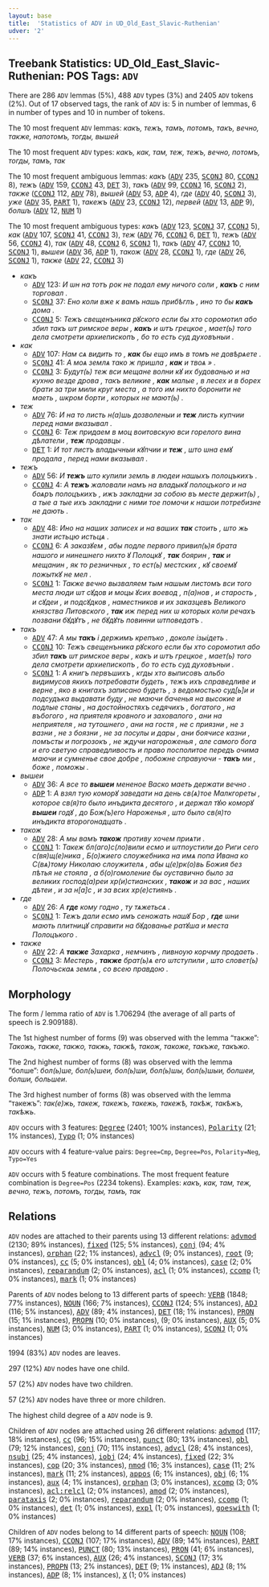 ```yaml
---
layout: base
title:  'Statistics of ADV in UD_Old_East_Slavic-Ruthenian'
udver: '2'
---
```


## Treebank Statistics: UD_Old_East_Slavic-Ruthenian: POS Tags: `ADV`

There are 286 `ADV` lemmas (5%), 488 `ADV` types (3%) and 2405 `ADV` tokens (2%).
Out of 17 observed tags, the rank of `ADV` is: 5 in number of lemmas, 6 in number of types and 10 in number of tokens.

The 10 most frequent `ADV` lemmas: <em>какъ, тежъ, тамъ, потомъ, такъ, вечно, также, напотомъ, тогды, вышей</em>

The 10 most frequent `ADV` types:  <em>какъ, как, там, теж, тежъ, вечно, потомъ, тогды, тамъ, так</em>

The 10 most frequent ambiguous lemmas: <em>какъ</em> (<tt><a href="orv_ruthenian-pos-ADV.html">ADV</a></tt> 235, <tt><a href="orv_ruthenian-pos-SCONJ.html">SCONJ</a></tt> 80, <tt><a href="orv_ruthenian-pos-CCONJ.html">CCONJ</a></tt> 8), <em>тежъ</em> (<tt><a href="orv_ruthenian-pos-ADV.html">ADV</a></tt> 159, <tt><a href="orv_ruthenian-pos-CCONJ.html">CCONJ</a></tt> 43, <tt><a href="orv_ruthenian-pos-DET.html">DET</a></tt> 3), <em>такъ</em> (<tt><a href="orv_ruthenian-pos-ADV.html">ADV</a></tt> 99, <tt><a href="orv_ruthenian-pos-CCONJ.html">CCONJ</a></tt> 16, <tt><a href="orv_ruthenian-pos-SCONJ.html">SCONJ</a></tt> 2), <em>также</em> (<tt><a href="orv_ruthenian-pos-CCONJ.html">CCONJ</a></tt> 112, <tt><a href="orv_ruthenian-pos-ADV.html">ADV</a></tt> 78), <em>вышей</em> (<tt><a href="orv_ruthenian-pos-ADV.html">ADV</a></tt> 53, <tt><a href="orv_ruthenian-pos-ADP.html">ADP</a></tt> 4), <em>где</em> (<tt><a href="orv_ruthenian-pos-ADV.html">ADV</a></tt> 40, <tt><a href="orv_ruthenian-pos-SCONJ.html">SCONJ</a></tt> 3), <em>уже</em> (<tt><a href="orv_ruthenian-pos-ADV.html">ADV</a></tt> 35, <tt><a href="orv_ruthenian-pos-PART.html">PART</a></tt> 1), <em>такежъ</em> (<tt><a href="orv_ruthenian-pos-ADV.html">ADV</a></tt> 23, <tt><a href="orv_ruthenian-pos-CCONJ.html">CCONJ</a></tt> 12), <em>первей</em> (<tt><a href="orv_ruthenian-pos-ADV.html">ADV</a></tt> 13, <tt><a href="orv_ruthenian-pos-ADP.html">ADP</a></tt> 9), <em>болшъ</em> (<tt><a href="orv_ruthenian-pos-ADV.html">ADV</a></tt> 12, <tt><a href="orv_ruthenian-pos-NUM.html">NUM</a></tt> 1)

The 10 most frequent ambiguous types:  <em>какъ</em> (<tt><a href="orv_ruthenian-pos-ADV.html">ADV</a></tt> 123, <tt><a href="orv_ruthenian-pos-SCONJ.html">SCONJ</a></tt> 37, <tt><a href="orv_ruthenian-pos-CCONJ.html">CCONJ</a></tt> 5), <em>как</em> (<tt><a href="orv_ruthenian-pos-ADV.html">ADV</a></tt> 107, <tt><a href="orv_ruthenian-pos-SCONJ.html">SCONJ</a></tt> 41, <tt><a href="orv_ruthenian-pos-CCONJ.html">CCONJ</a></tt> 3), <em>теж</em> (<tt><a href="orv_ruthenian-pos-ADV.html">ADV</a></tt> 76, <tt><a href="orv_ruthenian-pos-CCONJ.html">CCONJ</a></tt> 6, <tt><a href="orv_ruthenian-pos-DET.html">DET</a></tt> 1), <em>тежъ</em> (<tt><a href="orv_ruthenian-pos-ADV.html">ADV</a></tt> 56, <tt><a href="orv_ruthenian-pos-CCONJ.html">CCONJ</a></tt> 4), <em>так</em> (<tt><a href="orv_ruthenian-pos-ADV.html">ADV</a></tt> 48, <tt><a href="orv_ruthenian-pos-CCONJ.html">CCONJ</a></tt> 6, <tt><a href="orv_ruthenian-pos-SCONJ.html">SCONJ</a></tt> 1), <em>такъ</em> (<tt><a href="orv_ruthenian-pos-ADV.html">ADV</a></tt> 47, <tt><a href="orv_ruthenian-pos-CCONJ.html">CCONJ</a></tt> 10, <tt><a href="orv_ruthenian-pos-SCONJ.html">SCONJ</a></tt> 1), <em>вышеи</em> (<tt><a href="orv_ruthenian-pos-ADV.html">ADV</a></tt> 36, <tt><a href="orv_ruthenian-pos-ADP.html">ADP</a></tt> 1), <em>також</em> (<tt><a href="orv_ruthenian-pos-ADV.html">ADV</a></tt> 28, <tt><a href="orv_ruthenian-pos-CCONJ.html">CCONJ</a></tt> 1), <em>где</em> (<tt><a href="orv_ruthenian-pos-ADV.html">ADV</a></tt> 26, <tt><a href="orv_ruthenian-pos-SCONJ.html">SCONJ</a></tt> 1), <em>также</em> (<tt><a href="orv_ruthenian-pos-ADV.html">ADV</a></tt> 22, <tt><a href="orv_ruthenian-pos-CCONJ.html">CCONJ</a></tt> 3)


* <em>какъ</em>
  * <tt><a href="orv_ruthenian-pos-ADV.html">ADV</a></tt> 123: <em>И ѡн на тотъ рок не подал ему ничого соли , <b>какъ</b> с ним торговал .</em>
  * <tt><a href="orv_ruthenian-pos-SCONJ.html">SCONJ</a></tt> 37: <em>Ено коли вже к вамъ нашь прибѣглъ , ино то бы <b>какъ</b> дома .</em>
  * <tt><a href="orv_ruthenian-pos-CCONJ.html">CCONJ</a></tt> 5: <em>Тежъ свещенъника рꙋского если бы хто соромотил або збил такъ ѡт римское веры , <b>какъ</b> и ѡтъ грецкое , мает(ь) того дела смотрети архиепископъ , бо то есть суд духовъныи .</em>
* <em>как</em>
  * <tt><a href="orv_ruthenian-pos-ADV.html">ADV</a></tt> 107: <em>Нам сѧ видить то , <b>как</b> бы ещо имъ в томъ не довѣрѧете .</em>
  * <tt><a href="orv_ruthenian-pos-SCONJ.html">SCONJ</a></tt> 41: <em>А моѧ землѧ тако ж пришла , <b>как</b> и твоѧ » .</em>
  * <tt><a href="orv_ruthenian-pos-CCONJ.html">CCONJ</a></tt> 3: <em>Будут(ь) теж вси мещане волни кꙋ их будованью и на кухню везде дрова , такъ великие , <b>как</b> малые , в лесех и в борех брати за три мили круг места , а того им нихто боронити не маеть , ѡкром борти , которых не мают(ь) .</em>
* <em>теж</em>
  * <tt><a href="orv_ruthenian-pos-ADV.html">ADV</a></tt> 76: <em>И на то листь н(а)шь дозволеныи и <b>теж</b> листь купчии перед нами вказывал .</em>
  * <tt><a href="orv_ruthenian-pos-CCONJ.html">CCONJ</a></tt> 6: <em>Теж придаем в моц воитовскую вси горелого вина дѣлатели , <b>теж</b> продавцы .</em>
  * <tt><a href="orv_ruthenian-pos-DET.html">DET</a></tt> 1: <em>И тот листъ владычныи кꙋпчии и <b>теж</b> , што ѡна емꙋ продала , перед нами вказывал .</em>
* <em>тежъ</em>
  * <tt><a href="orv_ruthenian-pos-ADV.html">ADV</a></tt> 56: <em>И <b>тежъ</b> што купили земль в людеи нашыхъ полоцъкихъ .</em>
  * <tt><a href="orv_ruthenian-pos-CCONJ.html">CCONJ</a></tt> 4: <em>А <b>тежъ</b> жаловали намъ на владыкꙋ полоцъкого и на боѧръ полоцъкихъ , ижъ закладни за собою въ месте держит(ь) , а тые а тые ихъ закладни с ними тое помочи к нашои потребизне не дають .</em>
* <em>так</em>
  * <tt><a href="orv_ruthenian-pos-ADV.html">ADV</a></tt> 48: <em>Ино на наших записех и на ваших <b>так</b> стоить , што жь знати истьцю истьцѧ .</em>
  * <tt><a href="orv_ruthenian-pos-CCONJ.html">CCONJ</a></tt> 6: <em>А заказꙋем , абы подле первого привил(ь)я брата нашого и нинешнего нихто ꙋ Полоцкꙋ , <b>так</b> боярин , <b>так</b> и мещанин , як то резничных , то ест(ь) местских , кꙋ своемꙋ пожыткꙋ не мел .</em>
  * <tt><a href="orv_ruthenian-pos-SCONJ.html">SCONJ</a></tt> 1: <em>Также вечно вызваляем тым нашым листомъ вси того места люди ѡт сꙋдов и моцы ꙋсих воевод , п(а)нов , и старость , и сꙋдеи , и подсꙋдков , наместников и их заказцевъ Великого князства Литовского , <b>так</b> иж перед них ѡ которых коли речахъ позвани бꙋдꙋтъ , не бꙋдꙋть повинни ѡтповедатъ .</em>
* <em>такъ</em>
  * <tt><a href="orv_ruthenian-pos-ADV.html">ADV</a></tt> 47: <em>А мы <b>такъ</b> і держимъ крепъко , доколе ізыідеть .</em>
  * <tt><a href="orv_ruthenian-pos-CCONJ.html">CCONJ</a></tt> 10: <em>Тежъ свещенъника рꙋского если бы хто соромотил або збил <b>такъ</b> ѡт римское веры , какъ и ѡтъ грецкое , мает(ь) того дела смотрети архиепископъ , бо то есть суд духовъныи .</em>
  * <tt><a href="orv_ruthenian-pos-SCONJ.html">SCONJ</a></tt> 1: <em>А книгъ первъшихъ , кгды хто выписовъ альбо видимусов якихъ потребовати будеть , тежъ ихъ справедливе и верне , яко в книгахъ записано будеть , з ведомостью суд[ь]и и подсудъка выдавати буду , не маючи баченья на высокие и подлые станы , на достойностяхъ седячихъ , богатого , на въбогого , на приятеля кровного и заховалого , ани на неприятеля , на тутошнего , ани на гостя , не с приязни , не з вазни , не з боязни , не за посулы и дары , ани боячисе казни , помъсты и погрозокъ , не ждучи нагороженья , але самого бога и его светую справедливость и право посполитое передъ очима маючи и сумненье свое добре , побожне справуючи - <b>такъ</b> ми , боже , поможы .</em>
* <em>вышеи</em>
  * <tt><a href="orv_ruthenian-pos-ADV.html">ADV</a></tt> 36: <em>А все то <b>вышеи</b> мененое Васко маеть держати вечно .</em>
  * <tt><a href="orv_ruthenian-pos-ADP.html">ADP</a></tt> 1: <em>А взял тую коморꙋ заведати на день св(ѧ)тое Малкгореты , которое св(я)то было инъдикта десятого , и держал тꙋю коморꙋ <b>вышеи</b> годꙋ , до Бож(ъ)его Нароженья , што было св(я)то инъдикта второгонадцать .</em>
* <em>також</em>
  * <tt><a href="orv_ruthenian-pos-ADV.html">ADV</a></tt> 28: <em>А мы вамъ <b>також</b> противу хочем приѧти .</em>
  * <tt><a href="orv_ruthenian-pos-CCONJ.html">CCONJ</a></tt> 1: <em>Такеж бл(аго)с(ло)вили есмо и ѡтпоустили до Риги сего с(вя)щ(е)ника , Б(о)жиего слоужебника на имѧ попа Ивана ко С(вѧ)тому Николаю слоужителѧ , абы ц(е)рк(о)вь Божия без пѣтья не стояла , а б(о)гомоление бы оуставично было за великих господ(а)реи хр(и)стианских , <b>також</b> и за вас , наших дѣтеи , и за н[а]с , и за всих хр(е)стиянъ .</em>
* <em>где</em>
  * <tt><a href="orv_ruthenian-pos-ADV.html">ADV</a></tt> 26: <em>А <b>где</b> кому годно , ту тѧжетьсѧ .</em>
  * <tt><a href="orv_ruthenian-pos-SCONJ.html">SCONJ</a></tt> 1: <em>Тежъ дали есмо имъ сеножать нашꙋ Бор , <b>где</b> ѡни мають плитницꙋ справити на бꙋдованье ратꙋша и места Полоцъкого .</em>
* <em>также</em>
  * <tt><a href="orv_ruthenian-pos-ADV.html">ADV</a></tt> 22: <em>А <b>также</b> Захарка , немчинъ , пивноую корчму продаеть .</em>
  * <tt><a href="orv_ruthenian-pos-CCONJ.html">CCONJ</a></tt> 3: <em>Местерь , <b>также</b> брат(ь)ѧ его ѡтступили , што словет(ь) Полочьскаѧ землѧ , со всею правдою .</em>

## Morphology

The form / lemma ratio of `ADV` is 1.706294 (the average of all parts of speech is 2.909188).

The 1st highest number of forms (9) was observed with the lemma “также”: <em>Такожь, также, такжо, такжь, такжѣ, також, такоже, такъже, такъжо</em>.

The 2nd highest number of forms (8) was observed with the lemma “болше”: <em>бол(ь)ше, бол(ь)шеи, бол(ь)ши, бол(ь)шы, бол(ь)шыи, болшеи, болши, большеи</em>.

The 3rd highest number of forms (8) was observed with the lemma “такежъ”: <em>так(е)жь, такеж, такежъ, такежь, такежѣ, такѣж, такѣжъ, такѣжь</em>.

`ADV` occurs with 3 features: <tt><a href="orv_ruthenian-feat-Degree.html">Degree</a></tt> (2401; 100% instances), <tt><a href="orv_ruthenian-feat-Polarity.html">Polarity</a></tt> (21; 1% instances), <tt><a href="orv_ruthenian-feat-Typo.html">Typo</a></tt> (1; 0% instances)

`ADV` occurs with 4 feature-value pairs: `Degree=Cmp`, `Degree=Pos`, `Polarity=Neg`, `Typo=Yes`

`ADV` occurs with 5 feature combinations.
The most frequent feature combination is `Degree=Pos` (2234 tokens).
Examples: <em>какъ, как, там, теж, вечно, тежъ, потомъ, тогды, тамъ, так</em>


## Relations

`ADV` nodes are attached to their parents using 13 different relations: <tt><a href="orv_ruthenian-dep-advmod.html">advmod</a></tt> (2130; 89% instances), <tt><a href="orv_ruthenian-dep-fixed.html">fixed</a></tt> (125; 5% instances), <tt><a href="orv_ruthenian-dep-conj.html">conj</a></tt> (94; 4% instances), <tt><a href="orv_ruthenian-dep-orphan.html">orphan</a></tt> (22; 1% instances), <tt><a href="orv_ruthenian-dep-advcl.html">advcl</a></tt> (9; 0% instances), <tt><a href="orv_ruthenian-dep-root.html">root</a></tt> (9; 0% instances), <tt><a href="orv_ruthenian-dep-cc.html">cc</a></tt> (5; 0% instances), <tt><a href="orv_ruthenian-dep-obl.html">obl</a></tt> (4; 0% instances), <tt><a href="orv_ruthenian-dep-case.html">case</a></tt> (2; 0% instances), <tt><a href="orv_ruthenian-dep-reparandum.html">reparandum</a></tt> (2; 0% instances), <tt><a href="orv_ruthenian-dep-acl.html">acl</a></tt> (1; 0% instances), <tt><a href="orv_ruthenian-dep-ccomp.html">ccomp</a></tt> (1; 0% instances), <tt><a href="orv_ruthenian-dep-mark.html">mark</a></tt> (1; 0% instances)

Parents of `ADV` nodes belong to 13 different parts of speech: <tt><a href="orv_ruthenian-pos-VERB.html">VERB</a></tt> (1848; 77% instances), <tt><a href="orv_ruthenian-pos-NOUN.html">NOUN</a></tt> (166; 7% instances), <tt><a href="orv_ruthenian-pos-CCONJ.html">CCONJ</a></tt> (124; 5% instances), <tt><a href="orv_ruthenian-pos-ADJ.html">ADJ</a></tt> (116; 5% instances), <tt><a href="orv_ruthenian-pos-ADV.html">ADV</a></tt> (89; 4% instances), <tt><a href="orv_ruthenian-pos-DET.html">DET</a></tt> (18; 1% instances), <tt><a href="orv_ruthenian-pos-PRON.html">PRON</a></tt> (15; 1% instances), <tt><a href="orv_ruthenian-pos-PROPN.html">PROPN</a></tt> (10; 0% instances),  (9; 0% instances), <tt><a href="orv_ruthenian-pos-AUX.html">AUX</a></tt> (5; 0% instances), <tt><a href="orv_ruthenian-pos-NUM.html">NUM</a></tt> (3; 0% instances), <tt><a href="orv_ruthenian-pos-PART.html">PART</a></tt> (1; 0% instances), <tt><a href="orv_ruthenian-pos-SCONJ.html">SCONJ</a></tt> (1; 0% instances)

1994 (83%) `ADV` nodes are leaves.

297 (12%) `ADV` nodes have one child.

57 (2%) `ADV` nodes have two children.

57 (2%) `ADV` nodes have three or more children.

The highest child degree of a `ADV` node is 9.

Children of `ADV` nodes are attached using 26 different relations: <tt><a href="orv_ruthenian-dep-advmod.html">advmod</a></tt> (117; 18% instances), <tt><a href="orv_ruthenian-dep-cc.html">cc</a></tt> (96; 15% instances), <tt><a href="orv_ruthenian-dep-punct.html">punct</a></tt> (80; 13% instances), <tt><a href="orv_ruthenian-dep-obl.html">obl</a></tt> (79; 12% instances), <tt><a href="orv_ruthenian-dep-conj.html">conj</a></tt> (70; 11% instances), <tt><a href="orv_ruthenian-dep-advcl.html">advcl</a></tt> (28; 4% instances), <tt><a href="orv_ruthenian-dep-nsubj.html">nsubj</a></tt> (25; 4% instances), <tt><a href="orv_ruthenian-dep-iobj.html">iobj</a></tt> (24; 4% instances), <tt><a href="orv_ruthenian-dep-fixed.html">fixed</a></tt> (22; 3% instances), <tt><a href="orv_ruthenian-dep-cop.html">cop</a></tt> (20; 3% instances), <tt><a href="orv_ruthenian-dep-nmod.html">nmod</a></tt> (16; 3% instances), <tt><a href="orv_ruthenian-dep-case.html">case</a></tt> (11; 2% instances), <tt><a href="orv_ruthenian-dep-mark.html">mark</a></tt> (11; 2% instances), <tt><a href="orv_ruthenian-dep-appos.html">appos</a></tt> (6; 1% instances), <tt><a href="orv_ruthenian-dep-obj.html">obj</a></tt> (6; 1% instances), <tt><a href="orv_ruthenian-dep-aux.html">aux</a></tt> (4; 1% instances), <tt><a href="orv_ruthenian-dep-orphan.html">orphan</a></tt> (3; 0% instances), <tt><a href="orv_ruthenian-dep-xcomp.html">xcomp</a></tt> (3; 0% instances), <tt><a href="orv_ruthenian-dep-acl-relcl.html">acl:relcl</a></tt> (2; 0% instances), <tt><a href="orv_ruthenian-dep-amod.html">amod</a></tt> (2; 0% instances), <tt><a href="orv_ruthenian-dep-parataxis.html">parataxis</a></tt> (2; 0% instances), <tt><a href="orv_ruthenian-dep-reparandum.html">reparandum</a></tt> (2; 0% instances), <tt><a href="orv_ruthenian-dep-ccomp.html">ccomp</a></tt> (1; 0% instances), <tt><a href="orv_ruthenian-dep-det.html">det</a></tt> (1; 0% instances), <tt><a href="orv_ruthenian-dep-expl.html">expl</a></tt> (1; 0% instances), <tt><a href="orv_ruthenian-dep-goeswith.html">goeswith</a></tt> (1; 0% instances)

Children of `ADV` nodes belong to 14 different parts of speech: <tt><a href="orv_ruthenian-pos-NOUN.html">NOUN</a></tt> (108; 17% instances), <tt><a href="orv_ruthenian-pos-CCONJ.html">CCONJ</a></tt> (107; 17% instances), <tt><a href="orv_ruthenian-pos-ADV.html">ADV</a></tt> (89; 14% instances), <tt><a href="orv_ruthenian-pos-PART.html">PART</a></tt> (89; 14% instances), <tt><a href="orv_ruthenian-pos-PUNCT.html">PUNCT</a></tt> (80; 13% instances), <tt><a href="orv_ruthenian-pos-PRON.html">PRON</a></tt> (41; 6% instances), <tt><a href="orv_ruthenian-pos-VERB.html">VERB</a></tt> (37; 6% instances), <tt><a href="orv_ruthenian-pos-AUX.html">AUX</a></tt> (26; 4% instances), <tt><a href="orv_ruthenian-pos-SCONJ.html">SCONJ</a></tt> (17; 3% instances), <tt><a href="orv_ruthenian-pos-PROPN.html">PROPN</a></tt> (13; 2% instances), <tt><a href="orv_ruthenian-pos-DET.html">DET</a></tt> (9; 1% instances), <tt><a href="orv_ruthenian-pos-ADJ.html">ADJ</a></tt> (8; 1% instances), <tt><a href="orv_ruthenian-pos-ADP.html">ADP</a></tt> (8; 1% instances), <tt><a href="orv_ruthenian-pos-X.html">X</a></tt> (1; 0% instances)

